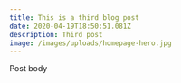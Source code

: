 ```yaml
---
title: This is a third blog post
date: 2020-04-19T18:50:51.081Z
description: Third post
image: /images/uploads/homepage-hero.jpg
---
```

Post body